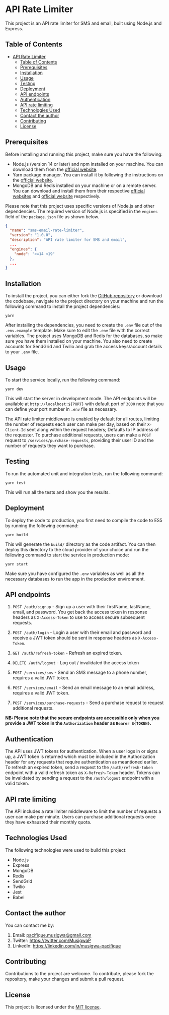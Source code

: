 # API Rate Limiter

This project is an API rate limiter for SMS and email, built using Node.js and Express.

## Table of Contents

- [API Rate Limiter](#api-rate-limiter)
  - [Table of Contents](#table-of-contents)
  - [Prerequisites](#prerequisites)
  - [Installation](#installation)
  - [Usage](#usage)
  - [Testing](#testing)
  - [Deployment](#deployment)
  - [API endpoints](#api-endpoints)
  - [Authentication](#authentication)
  - [API rate limiting](#api-rate-limiting)
  - [Technologies Used](#technologies-used)
  - [Contact the author](#contact-the-author)
  - [Contributing](#contributing)
  - [License](#license)

## Prerequisites

Before installing and running this project, make sure you have the following:

- Node.js (version 14 or later) and npm installed on your machine. You can download them from the [official website](https://nodejs.org).
- Yarn package manager. You can install it by following the instructions on the [official website](https://yarnpkg.com).
- MongoDB and Redis installed on your machine or on a remote server. You can download and install them from their respective [official websites](https://www.mongodb.com/try/download/community) and [official website](https://redis.io/download) respectively.

Please note that this project uses specific versions of Node.js and other dependencies. The required version of Node.js is specified in the `engines` field of the `package.json` file as shown below.

```json
{
  "name": "sms-email-rate-limiter",
  "version": "1.0.0",
  "description": "API rate limiter for SMS and email",
  ...
  "engines": {
    "node": ">=14 <19"
  },
  ...
}
```

## Installation

To install the project, you can either fork the [GitHub repository](https://github.com/Musigwa/ApiRateLimiter.git) or download the codebase, navigate to the project directory on your machine and run the following command to install the project dependencies:

```
yarn
```

After installing the dependencies, you need to create the `.env` file out of the `.env.example` template. Make sure to edit the `.env` file with the correct variables. The project uses MongoDB and Redis for the databases, so make sure you have them installed on your machine. You also need to create accounts for SendGrid and Twilio and grab the access keys/account details to your `.env` file.

## Usage

To start the service locally, run the following command:

```
yarn dev
```

This will start the server in development mode. The API endpoints will be available at `http://localhost:${PORT}` with default port of `3000` note that you can define your port number in `.env` file as necessary.

The API rate limiter middleware is enabled by default for all routes, limiting the number of requests each user can make per day, based on their `X-Client-Id` sent along within the request headers; Defaults to IP address of the requester. To purchase additional requests, users can make a `POST` request to `/services/purchase-requests`, providing their user ID and the number of requests they want to purchase.

## Testing

To run the automated unit and integration tests, run the following command:

```
yarn test
```

This will run all the tests and show you the results.

## Deployment

To deploy the code to production, you first need to compile the code to ES5 by running the following command:

```
yarn build
```

This will generate the `build/` directory as the code artifact. You can then deploy this directory to the cloud provider of your choice and run the following command to start the service in production mode:

```
yarn start
```

Make sure you have configured the `.env` variables as well as all the necessary databases to run the app in the production environment.

## API endpoints

1. `POST /auth/signup` - Sign up a user with their firstName, lastName, email, and password. You get back the access token in response headers as `X-Access-Token` to use to access secure subsequent requests.
2. `POST /auth/login` - Login a user with their email and password and receive a JWT token should be sent in response headers as `X-Access-Token`.

3. `GET /auth/refresh-token` - Refresh an expired token.

4. `DELETE /auth/logout` - Log out / invalidated the access token

5. `POST /services/sms` - Send an SMS message to a phone number, requires a valid JWT token.

6. `POST /services/email` - Send an email message to an email address, requires a valid JWT token.

7. `POST /services/purchase-requests` - Send a purchase request to request additional requests.

**NB: Please note that the secure endpoints are accessible only when you provide a JWT token in the `Authorization` header as `Bearer ${TOKEN}`.**

## Authentication

The API uses JWT tokens for authentication.
When a user logs in or signs up, a JWT token is returned which must be included in the Authorization header for any requests that require authentication as meantioned earlier.
To refresh an expired token, send a request to the `/auth/refresh-token` endpoint with a valid refresh token as `X-Refresh-Token` header.
Tokens can be invalidated by sending a request to the `/auth/logout` endpoint with a valid token.

## API rate limiting

The API includes a rate limiter middleware to limit the number of requests a user can make per minute.
Users can purchase additional requests once they have exhausted their monthly quota.

## Technologies Used

The following technologies were used to build this project:

- Node.js
- Express
- MongoDB
- Redis
- SendGrid
- Twilio
- Jest
- Babel

## Contact the author

You can contact me by: 
1. Email: pacifique.musigwa@gmail.com
2. Twitter: https://twitter.com/MusigwaP
3. LinkedIn: https://linkedin.com/in/musigwa-pacifique

## Contributing

Contributions to the project are welcome. To contribute, please fork the repository, make your changes and submit a pull request.

## License

This project is licensed under the [MIT license](https://opensource.org/licenses/MIT).